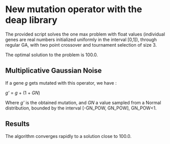 # New mutation operator with the deap library

The provided script solves the one max problem with float values (individual genes are real numbers initialized uniformly in the interval [0,1]), through
regular GA, with two point crossover and tournament selection of size 3.

The optimal solution to the problem is 100.0.

## Multiplicative Gaussian Noise

If a gene _g_ gets mutated with this operator, we have :

_g'_ = _g_ + (1 + _GN_)

Where _g'_ is the obtained mutation, and _GN_ a value sampled from a Normal distribution, bounded by the interval [-GN_POW, GN_POW], GN_POW<1.

## Results

The algorithm converges rapidly to a solution close to 100.0.

